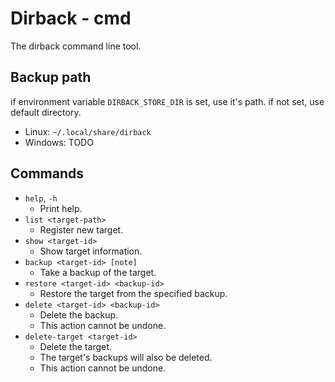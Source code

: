 Dirback - cmd
=============

The dirback command line tool.


## Backup path
if environment variable `DIRBACK_STORE_DIR` is set, use it's path.
if not set, use default directory.

- Linux: `~/.local/share/dirback`
- Windows: TODO


## Commands
- `help`, `-h`
  - Print help.
- `list <target-path>`
  - Register new target.
- `show <target-id>`
  - Show target information.
- `backup <target-id> [note]`
  - Take a backup of the target.
- `restore <target-id> <backup-id>`
  - Restore the target from the specified backup.
- `delete <target-id> <backup-id>`
  - Delete the backup.
  - This action cannot be undone.
- `delete-target <target-id>`
  - Delete the target.
  - The target's backups will also be deleted.
  - This action cannot be undone.

